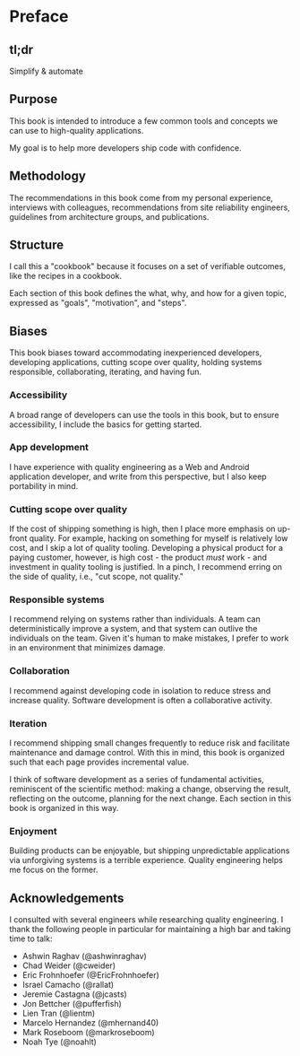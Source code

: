 # Preface

## tl;dr

Simplify & automate

## Purpose

This book is intended to introduce a few common tools and concepts we can use to high-quality applications.

My goal is to help more developers ship code with confidence.

## Methodology

The recommendations in this book come from my personal experience, interviews with colleagues, recommendations from site reliability engineers, guidelines from architecture groups, and publications.

## Structure

I call this a "cookbook" because it focuses on a set of verifiable outcomes, like the recipes in a cookbook.

Each section of this book defines the what, why, and how for a given topic, expressed as "goals", "motivation", and "steps".

## Biases

This book biases toward accommodating inexperienced developers, developing applications, cutting scope over quality, holding systems responsible, collaborating, iterating, and having fun.

### Accessibility

A broad range of developers can use the tools in this book, but to ensure accessibility, I include the basics for getting started.

### App development

I have experience with quality engineering as a Web and Android application developer, and write from this perspective, but I also keep portability in mind.

### Cutting scope over quality

If the cost of shipping something is high, then I place more emphasis on up-front quality. For example, hacking on something for myself is relatively low cost, and I skip a lot of quality tooling. Developing a physical product for a paying customer, however, is high cost - the product _must_ work - and investment in quality tooling is justified. In a pinch, I recommend erring on the side of quality, i.e., "cut scope, not quality."

### Responsible systems

I recommend relying on systems rather than individuals. A team can deterministically improve a system, and that system can outlive the individuals on the team. Given it's human to make mistakes, I prefer to work in an environment that minimizes damage.

### Collaboration

I recommend against developing code in isolation to reduce stress and increase quality. Software development is often a collaborative activity.

### Iteration

I recommend shipping small changes frequently to reduce risk and facilitate maintenance and damage control. With this in mind, this book is organized such that each page provides incremental value.

I think of software development as a series of fundamental activities, reminiscent of the scientific method: making a change, observing the result, reflecting on the outcome, planning for the next change. Each section in this book is organized in this way.

### Enjoyment

Building products can be enjoyable, but shipping unpredictable applications via unforgiving systems is a terrible experience. Quality engineering helps me focus on the former.

## Acknowledgements

I consulted with several engineers while researching quality engineering. I thank the following people in particular for maintaining a high bar and taking time to talk:

* Ashwin Raghav (@ashwinraghav)
* Chad Weider (@cweider)
* Eric Frohnhoefer (@EricFrohnhoefer)
* Israel Camacho (@rallat)
* Jeremie Castagna (@jcasts)
* Jon Bettcher (@pufferfish)
* Lien Tran (@lientm)
* Marcelo Hernandez (@mhernand40)
* Mark Roseboom (@markroseboom)
* Noah Tye (@noahlt)
